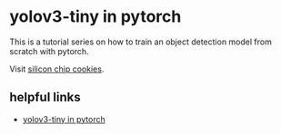 # yolov3-tiny in pytorch

This is a tutorial series on how to train an object detection model from scratch with pytorch.

Visit [silicon chip cookies](https://www.siliconchipcookies.com).

## helpful links

* [yolov3-tiny in pytorch](https://github.com/ValentinFigue/TinyYOLOv3-PyTorch/blob/master/src/model.py)
